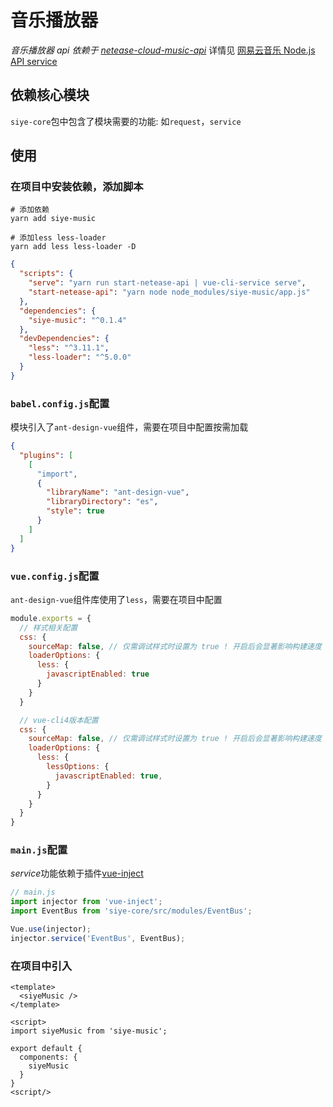 # 音乐播放器

_音乐播放器 api 依赖于 [netease-cloud-music-api](https://github.com/Binaryify/NeteaseCloudMusicApi)_
详情见 [网易云音乐 Node.js API service](https://binaryify.github.io/NeteaseCloudMusicApi)

## 依赖核心模块

`siye-core`包中包含了模块需要的功能: 如`request`，`service`

## 使用

### 在项目中安装依赖，添加脚本

```shell
# 添加依赖
yarn add siye-music

# 添加less less-loader
yarn add less less-loader -D
```

```json
{
  "scripts": {
    "serve": "yarn run start-netease-api | vue-cli-service serve",
    "start-netease-api": "yarn node node_modules/siye-music/app.js"
  },
  "dependencies": {
    "siye-music": "^0.1.4"
  },
  "devDependencies": {
    "less": "^3.11.1",
    "less-loader": "^5.0.0"
  }
}
```

### `babel.config.js`配置

模块引入了`ant-design-vue`组件，需要在项目中配置按需加载

```json
{
  "plugins": [
    [
      "import",
      {
        "libraryName": "ant-design-vue",
        "libraryDirectory": "es",
        "style": true
      }
    ]
  ]
}
```

### `vue.config.js`配置

`ant-design-vue`组件库使用了`less`，需要在项目中配置

```JavaScript
module.exports = {
  // 样式相关配置
  css: {
    sourceMap: false, // 仅需调试样式时设置为 true ! 开启后会显著影响构建速度
    loaderOptions: {
      less: {
        javascriptEnabled: true
      }
    }
  }

  // vue-cli4版本配置
  css: {
    sourceMap: false, // 仅需调试样式时设置为 true ! 开启后会显著影响构建速度
    loaderOptions: {
      less: {
        lessOptions: {
          javascriptEnabled: true,
        }
      }
    }
  }
}
```
### `main.js`配置

*service*功能依赖于插件[vue-inject](https://github.com/jpex-js/vue-inject)

```js
// main.js
import injector from 'vue-inject';
import EventBus from 'siye-core/src/modules/EventBus';

Vue.use(injector);
injector.service('EventBus', EventBus);
```

### 在项目中引入

```vue
<template>
  <siyeMusic />
</template>

<script>
import siyeMusic from 'siye-music';

export default {
  components: {
    siyeMusic
  }
}
<script/>
```

